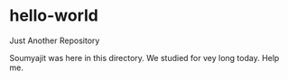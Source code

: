 # hello-world
Just Another Repository

Soumyajit was here in this directory. We studied for vey long today. Help me.
